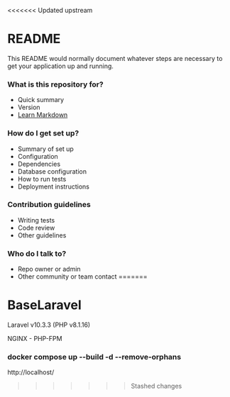 <<<<<<< Updated upstream
# README #

This README would normally document whatever steps are necessary to get your application up and running.

### What is this repository for? ###

* Quick summary
* Version
* [Learn Markdown](https://bitbucket.org/tutorials/markdowndemo)

### How do I get set up? ###

* Summary of set up
* Configuration
* Dependencies
* Database configuration
* How to run tests
* Deployment instructions

### Contribution guidelines ###

* Writing tests
* Code review
* Other guidelines

### Who do I talk to? ###

* Repo owner or admin
* Other community or team contact
=======
# BaseLaravel
Laravel v10.3.3 (PHP v8.1.16)

NGINX - PHP-FPM

### docker compose up --build -d --remove-orphans

http://localhost/ 

>>>>>>> Stashed changes
